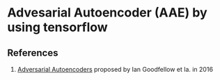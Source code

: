 # Advesarial Autoencoder (AAE) by using tensorflow

References
----------

1. [Adversarial Autoencoders](https://arxiv.org/abs/1511.05644) proposed by Ian Goodfellow et la. in 2016
